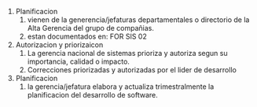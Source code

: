 1. Planificacion 
	1. vienen de la generencia/jefaturas departamentales o directorio de la Alta Gerencia del grupo de compañias.
	2. estan documentados en: FOR SIS 02
2. Autorizacion y priorizaicon
	1. La gerencia nacional de sistemas prioriza y autoriza segun su importancia, calidad o impacto.
	2. Correcciones priorizadas y autorizadas por el lider de desarrollo
3. Planificacion 
	1. la gerencia/jefatura elabora y actualiza trimestralmente  la planificacion del desarrollo de software.